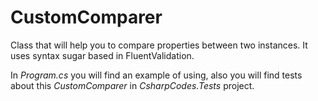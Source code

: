 # CustomComparer
Class that will help you to compare properties between two instances. It uses syntax sugar based in FluentValidation. 

In *Program.cs* you will find an example of using, also you will find tests about this *CustomComparer* in *CsharpCodes.Tests* project.